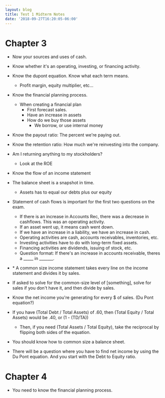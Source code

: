 ```yaml
---
layout: blog
title: Test 1 Midterm Notes
date: '2018-09-27T16:20:05-06:00'
---
```

# Chapter 3

* Now your sources and uses of cash. 
* Know whether it's an operating, investing, or financing activity.
* Know the dupont equation. Know what each term means.
  * Profit margin, equity multiplier, etc...
* Know the financial planning process.
  * When creating a financial plan
    * First forecast sales.
    * Have an increase in assets
    * How do we buy those assets
      * We borrow, or use internal money
* Know the payout ratio: The percent we're paying out.
* Know the retention ratio: How much we're reinvesting into the company.
* Am I returning anything to my stockholders?
  * Look at the ROE

* Know the flow of an income statement
* The balance sheet is a snapshot in time.
  * Assets has to equal our debts plus our equity
* Statement of cash flows is important for the first two questions on the exam.
  * If there is an increase in Accounts Rec, there was a decrease in cashflows. This was an operating activity.
  * If an asset went up, it means cash went down.
  * If we have an increase in a liability, we have an increase in cash. 
  * Operating activities are cash, accounts receivables, inventories, etc.
  * Investing activities have to do with long-term fixed assets. 
  * Financing activities are dividends, issuing of stock, etc.
  * Question format: If there's an increase in accounts receivable, theres a \_\_\_\_\_ in \_\_\_\_\___.
* \* A common size income statement takes every line on the income statement and divides it by sales.
* If asked to solve for the common-size level of \[something], solve for sales if you don't have it, and then divide by sales.
* Know the net income you're generating for every $ of sales. (Du Pont equation?)
* If you have (Total Debt / Total Assets) of .60, then (Total Equity / Total Assets) would be .40, or (1 - (TD/TA))
  * Then, if you need (Total Assets / Total Equity), take the reciprocal by flipping both sides of the equation.
* You should know how to common size a balance sheet.
* There will be a question where you have to find net income by using the Du Pont equation. And you start with the Debt to Equity ratio. 

# Chapter 4

* You need to know the financial planning process.
